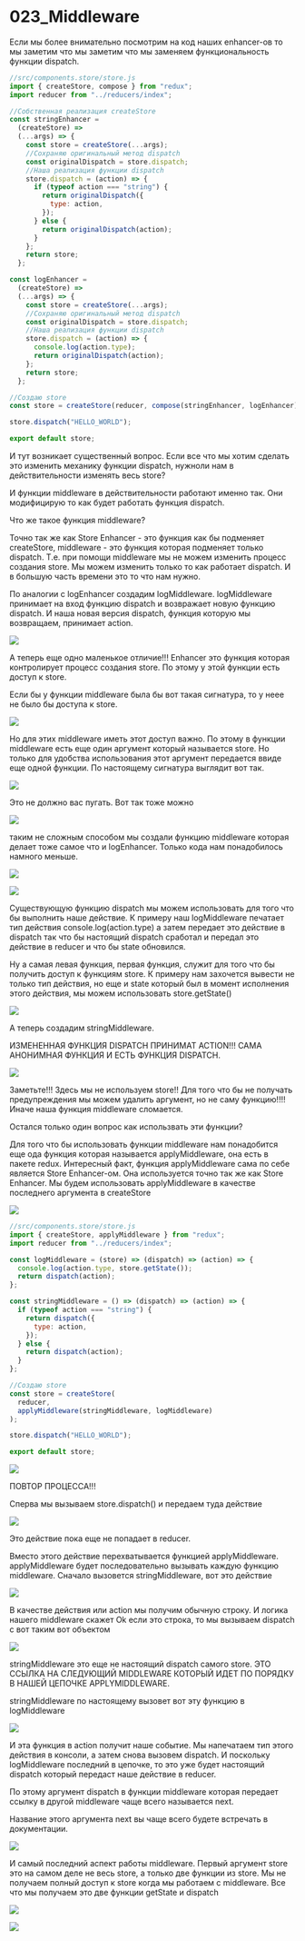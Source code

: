 # 023_Middleware

Если мы более внимательно посмотрим на код наших enhancer-ов то мы заметим что  мы заметим что мы заменяем функциональность функции dispatch.

```js
//src/components.store/store.js
import { createStore, compose } from "redux";
import reducer from "../reducers/index";

//Собственная реализация createStore
const stringEnhancer =
  (createStore) =>
  (...args) => {
    const store = createStore(...args);
    //Сохраняю оригинальный метод dispatch
    const originalDispatch = store.dispatch;
    //Наша реализация функции dispatch
    store.dispatch = (action) => {
      if (typeof action === "string") {
        return originalDispatch({
          type: action,
        });
      } else {
        return originalDispatch(action);
      }
    };
    return store;
  };

const logEnhancer =
  (createStore) =>
  (...args) => {
    const store = createStore(...args);
    //Сохраняю оригинальный метод dispatch
    const originalDispatch = store.dispatch;
    //Наша реализация функции dispatch
    store.dispatch = (action) => {
      console.log(action.type);
      return originalDispatch(action);
    };
    return store;
  };

//Создаю store
const store = createStore(reducer, compose(stringEnhancer, logEnhancer));

store.dispatch("HELLO_WORLD");

export default store;

```

И тут возникает существенный вопрос. Если все что мы хотим сделать это изменить механику функции dispatch, нужноли нам в действительности изменять весь store?

И функции middleware в действительности работают именно так. Они модифицирую то как будет работать функция dispatch.

Что же такое функция middleware?

Точно так же как Store Enhancer - это функция как бы подменяет createStore, middleware - это функция которая подменяет только dispatch. Т.е. при помощи middleware мы не можем изменить процесс создания store. Мы можем изменить только то как работает dispatch. И в большую часть времени это то что нам нужно.


По аналогии с logEnhancer создадим logMiddleware. logMiddleware принимает на вход функцию dispatch и возвражает новую функцию dispatch. И наша новая версия dispatch, функция которую мы возвращаем, принимает action.

![](img/001.jpg)

А теперь еще одно маленькое отличие!!! Enhancer это функция которая контролирует процесс создания store. По этому у этой функции есть доступ к store. 

Если бы у функции middleware была бы вот такая сигнатура, то у неее не было бы доступа к store.

![](img/001.jpg)

Но для этих middleware иметь этот доступ важно. По этому в функции middleware есть еще один аргумент который называется store. Но только для удобства использования этот аргумент передается ввиде еще одной функции. По настоящему сигнатура выглядит вот так.

![](img/002.jpg)

Это не должно вас пугать. Вот так тоже можно

![](img/003.jpg)

таким не сложным способом мы создали функцию middleware которая делает тоже самое что и logEnhancer. Только кода нам понадобилось намного меньше.

![](img/004.jpg)

![](img/005.jpg)

Существующую функцию dispatch мы можем использовать для того что бы выполнить наше действие. К примеру наш logMiddleware печатает тип действия console.log(action.type) а затем передает это действие в dispatch так что бы настоящий dispatch сработал и передал это действие в reducer и что бы state обновился. 

Ну а самая левая функция, первая функция, служит для того что бы получить доступ к функциям store. К примеру нам захочется вывести не только тип действия, но еще и state который был в момент исполнения этого действия, мы можем использовать store.getState()

![](img/006.jpg)

А теперь создадим stringMiddleware.

ИЗМЕНЕННАЯ ФУНКЦИЯ DISPATCH ПРИНИМАТ ACTION!!! САМА АНОНИМНАЯ ФУНКЦИЯ И ЕСТЬ ФУНКЦИЯ DISPATCH.

![](img/007.jpg)

Заметьте!!! Здесь мы не используем store!! Для того что бы не получать предупреждения мы можем удалить аргумент, но не саму функцию!!!! Иначе наша функция middleware сломается.

Остался только один вопрос как использвать эти функции?

Для того что бы использовать функции middleware нам понадобится еще ода функция которая называется applyMiddleware, она есть в пакете redux. Интересный факт, функция applyMiddleware сама по себе является Store Enhancer-ом. Она используется точно так же как Store Enhancer. Мы будем использовать applyMiddleware в качестве последнего аргумента в createStore

![](img/008.jpg)

```js
//src/components.store/store.js
import { createStore, applyMiddleware } from "redux";
import reducer from "../reducers/index";

const logMiddleware = (store) => (dispatch) => (action) => {
  console.log(action.type, store.getState());
  return dispatch(action);
};

const stringMiddleware = () => (dispatch) => (action) => {
  if (typeof action === "string") {
    return dispatch({
      type: action,
    });
  } else {
    return dispatch(action);
  }
};

//Создаю store
const store = createStore(
  reducer,
  applyMiddleware(stringMiddleware, logMiddleware)
);

store.dispatch("HELLO_WORLD");

export default store;

```

![](img/009.jpg)

ПОВТОР ПРОЦЕССА!!!

Сперва мы вызываем store.dispatch() и передаем туда действие

![](img/010.jpg)

Это действие пока еще не попадает в reducer. 

Вместо этого действие перехватывается функцией applyMiddleware. applyMiddleware будет последовательно вызывать каждую функцию middleware. Сначало вызовется stringMiddleware, вот это действие

![](img/011.jpg)

В качестве действия или action мы получим обычную строку. И логика нашего middleware скажет Ok если это строка, то мы вызываем dispatch с вот таким вот объектом

![](img/012.jpg)

stringMiddleware это еще не настоящий dispatch самого store. ЭТО ССЫЛКА НА СЛЕДУЮЩИЙ MIDDLEWARE КОТОРЫЙ ИДЕТ ПО ПОРЯДКУ В НАШЕЙ ЦЕПОЧКЕ APPLYMIDDLEWARE.

stringMiddleware по настоящему вызовет вот эту функцию в logMiddleware

![](img/013.jpg)

И эта функция в action получит наше событие. Мы напечатаем тип этого действия в консоли, а затем снова вызовем dispatch. И поскольку logMiddleware последний в цепочке, то это уже будет настоящий dispatch который передаст наше действие в reducer.

По этому аргумент dispatch в функции middleware которая передает ссылку в другой middleware чаще всего называется next.

Название этого аргумента next вы чаще всего будете встречать в документации.

![](img/014.jpg)

И самый последний аспект работы middleware. Первый аргумент store это на самом деле не весь store, а только две функции из store. Мы не получаем полный доступ к store когда мы работаем с middleware. Все что мы получаем это две функции getState и dispatch

![](img/015.jpg)

![](img/016.jpg)





